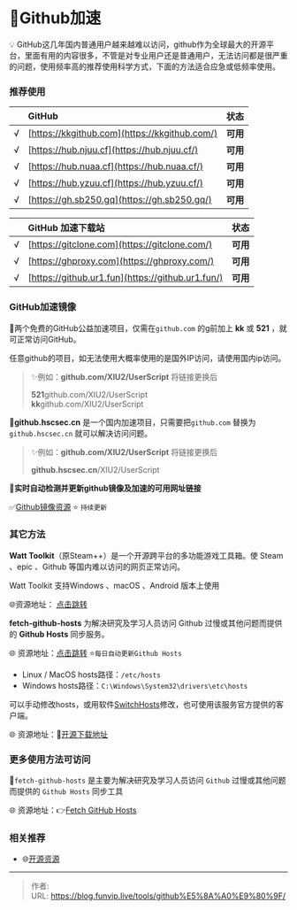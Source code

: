 # 🧩Github加速


💡 GitHub这几年国内普通用户越来越难以访问，github作为全球最大的开源平台，里面有用的内容很多，不管是对专业用户还是普通用户，无法访问都是很严重的问题，使用频率高的推荐使用科学方式，下面的方法适合应急或低频率使用。

<!--more-->

### 推荐使用

|      | GitHub                                        | 状态     |
| :--- | :-------------------------------------------- | -------- |
| √    | [https://kkgithub.com](https://kkgithub.com/) | **可用** |
| √    | [https://hub.njuu.cf](https://hub.njuu.cf/)   | **可用** |
| √    | [https://hub.nuaa.cf](https://hub.nuaa.cf/)   | **可用** |
| √    | [https://hub.yzuu.cf](https://hub.yzuu.cf/)   | **可用** |
| √    | [https://gh.sb250.gq](https://gh.sb250.gq/)   | **可用** |

|      | GitHub 加速下载站                                 | 状态     |
| :--- | :------------------------------------------------ | :------- |
| √    | [https://gitclone.com](https://gitclone.com/)     | **可用** |
| √    | [https://ghproxy.com](https://ghproxy.com/)       | **可用** |
| √    | [https://github.ur1.fun](https://github.ur1.fun/) | **可用** |

### GitHub加速镜像

🚩两个免费的GitHub公益加速项目，仅需在`github.com` 的g前加上 **kk** 或 **521** ，就可正常访问GitHub。

任意github的项目，如无法使用大概率使用的是国外IP访问，请使用国内ip访问。

> ✨例如：**github.com/XIU2/UserScript** 将链接更换后
>
> **521**github.com/XIU2/UserScript  
> **kk**github.com/XIU2/UserScript

🚩**github.hscsec.cn** 是一个国内加速项目，只需要把`github.com` 替换为 `github.hscsec.cn` 就可以解决访问问题。

> ✨例如：**github.com/XIU2/UserScript** 将链接更换后
>
> **github.hscsec.cn**/XIU2/UserScript

🔴**实时自动检测并更新github镜像及加速的可用网址链接**

✅[Github镜像资源](http://lib.zuotiyi.cn/tool/github.html) ⭐️ `持续更新`

### 其它方法

**Watt Toolkit**（原Steam++）是一个开源跨平台的多功能游戏工具箱。使 Steam 、epic 、Github 等国内难以访问的网页正常访问。

Watt Toolkit 支持Windows 、macOS 、Android 版本上使用

🌐资源地址： [点击跳转](https://steampp.net/)

**fetch-github-hosts** 为解决研究及学习人员访问 Github 过慢或其他问题而提供的 **Github Hosts** 同步服务。

🌐 资源地址：[点击跳转](https://hosts.gitcdn.top/hosts.txt) ⭐️`每日自动更新Github Hosts`

+   Linux / MacOS hosts路径：`/etc/hosts`
+   Windows hosts路径：`C:\Windows\System32\drivers\etc\hosts`

可以手动修改hosts，或用软件[SwitchHosts](https://www.123pan.com/s/V65A-3FlLd.html)修改，也可使用该服务官方提供的客户端。

🌐 资源地址：🧩[开源下载地址](https://github.hscsec.cn/Licoy/fetch-github-hosts/releases)

### 更多使用方法可访问

🎉`fetch-github-hosts` 是主要为解决研究及学习人员访问 `Github` 过慢或其他问题而提供的 `Github Hosts` 同步工具

🌐 资源地址：👉[Fetch GitHub Hosts](https://hosts.gitcdn.top/) 

### 相关推荐

- 🌐[开源资源](/dailyshare/开源合集/)


---

> 作者:   
> URL: https://blog.funvip.live/tools/github%E5%8A%A0%E9%80%9F/  

